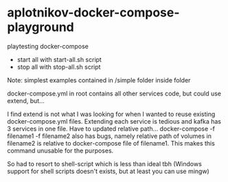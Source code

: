 # aplotnikov-docker-compose-playground
playtesting docker-compose

* start all with start-all.sh script
* stop all with stop-all.sh script


Note: simplest examples contained in /simple folder inside folder


docker-compose.yml in root contains all other services code, but could use extend, but... 

I find extend is not what I was looking for when I wanted to reuse existing docker-compose.yml files. Extending each service is tedious and kafka has 3 services in one file. Have to updated relative path...
docker-compose -f filename1 -f filename2 also has bugs, namely relative path of volumes in filename2 is relative to docker-compose file of filename1. This makes this command unusable for the purposes.


So had to resort to shell-script which is less than ideal tbh (Windows support for shell scripts doesn't exists, but at least you can use mingw)
